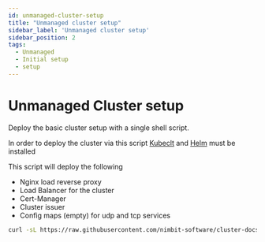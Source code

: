 ```yaml
---
id: unmanaged-cluster-setup
title: "Unmanaged cluster setup"
sidebar_label: 'Unmanaged cluster setup'
sidebar_position: 2
tags:
  - Unmanaged
  - Initial setup
  - setup
---
```

# Unmanaged Cluster setup

Deploy the basic cluster setup with a single shell script. 

In order to deploy the cluster via this script [Kubeclt](https://kubernetes.io/docs/tasks/tools/) and [Helm](https://helm.sh/docs/intro/install/) must be installed

This script will deploy the following 



- Nginx load reverse proxy
- Load Balancer for the cluster
- Cert-Manager
- Cluster issuer 
- Config maps (empty) for udp and tcp services

```bash
curl -sL https://raw.githubusercontent.com/nimbit-software/cluster-docs/master/static/bash/unmanaged.sh | bash        
```